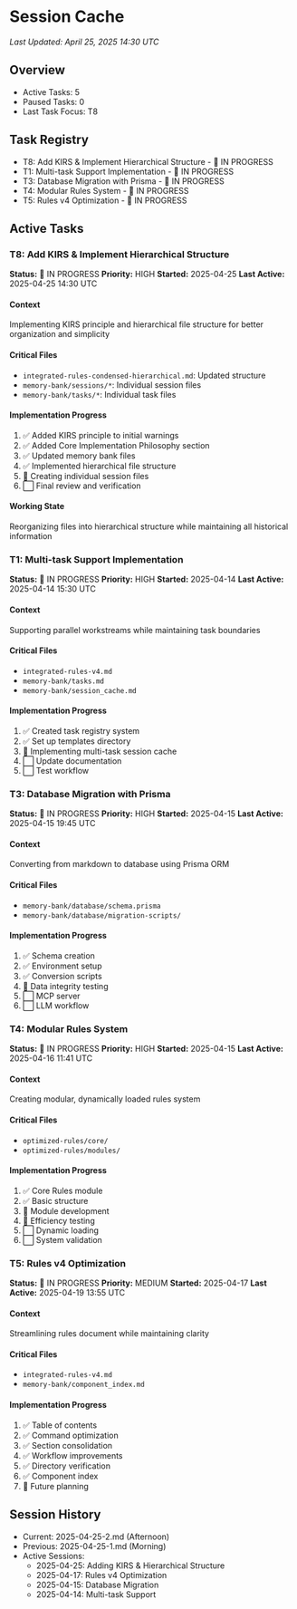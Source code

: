 # Session Cache

*Last Updated: April 25, 2025 14:30 UTC*

## Overview
- Active Tasks: 5
- Paused Tasks: 0
- Last Task Focus: T8

## Task Registry
- T8: Add KIRS & Implement Hierarchical Structure - 🔄 IN PROGRESS
- T1: Multi-task Support Implementation - 🔄 IN PROGRESS
- T3: Database Migration with Prisma - 🔄 IN PROGRESS
- T4: Modular Rules System - 🔄 IN PROGRESS
- T5: Rules v4 Optimization - 🔄 IN PROGRESS

## Active Tasks

### T8: Add KIRS & Implement Hierarchical Structure
**Status:** 🔄 IN PROGRESS
**Priority:** HIGH
**Started:** 2025-04-25
**Last Active:** 2025-04-25 14:30 UTC

#### Context
Implementing KIRS principle and hierarchical file structure for better organization and simplicity

#### Critical Files
- `integrated-rules-condensed-hierarchical.md`: Updated structure
- `memory-bank/sessions/*`: Individual session files
- `memory-bank/tasks/*`: Individual task files

#### Implementation Progress
1. ✅ Added KIRS principle to initial warnings
2. ✅ Added Core Implementation Philosophy section
3. ✅ Updated memory bank files
4. ✅ Implemented hierarchical file structure
5. 🔄 Creating individual session files
6. ⬜ Final review and verification

#### Working State
Reorganizing files into hierarchical structure while maintaining all historical information

### T1: Multi-task Support Implementation
**Status:** 🔄 IN PROGRESS
**Priority:** HIGH
**Started:** 2025-04-14
**Last Active:** 2025-04-14 15:30 UTC

#### Context
Supporting parallel workstreams while maintaining task boundaries

#### Critical Files
- `integrated-rules-v4.md`
- `memory-bank/tasks.md`
- `memory-bank/session_cache.md`

#### Implementation Progress
1. ✅ Created task registry system
2. ✅ Set up templates directory
3. 🔄 Implementing multi-task session cache
4. ⬜ Update documentation
5. ⬜ Test workflow

### T3: Database Migration with Prisma
**Status:** 🔄 IN PROGRESS
**Priority:** HIGH
**Started:** 2025-04-15
**Last Active:** 2025-04-15 19:45 UTC

#### Context
Converting from markdown to database using Prisma ORM

#### Critical Files
- `memory-bank/database/schema.prisma`
- `memory-bank/database/migration-scripts/`

#### Implementation Progress
1. ✅ Schema creation
2. ✅ Environment setup
3. ✅ Conversion scripts
4. 🔄 Data integrity testing
5. ⬜ MCP server
6. ⬜ LLM workflow

### T4: Modular Rules System
**Status:** 🔄 IN PROGRESS
**Priority:** HIGH
**Started:** 2025-04-15
**Last Active:** 2025-04-16 11:41 UTC

#### Context
Creating modular, dynamically loaded rules system

#### Critical Files
- `optimized-rules/core/`
- `optimized-rules/modules/`

#### Implementation Progress
1. ✅ Core Rules module
2. ✅ Basic structure
3. 🔄 Module development
4. 🔄 Efficiency testing
5. ⬜ Dynamic loading
6. ⬜ System validation

### T5: Rules v4 Optimization
**Status:** 🔄 IN PROGRESS
**Priority:** MEDIUM
**Started:** 2025-04-17
**Last Active:** 2025-04-19 13:55 UTC

#### Context
Streamlining rules document while maintaining clarity

#### Critical Files
- `integrated-rules-v4.md`
- `memory-bank/component_index.md`

#### Implementation Progress
1. ✅ Table of contents
2. ✅ Command optimization
3. ✅ Section consolidation
4. ✅ Workflow improvements
5. ✅ Directory verification
6. ✅ Component index
7. 🔄 Future planning

## Session History
- Current: 2025-04-25-2.md (Afternoon)
- Previous: 2025-04-25-1.md (Morning)
- Active Sessions: 
  - 2025-04-25: Adding KIRS & Hierarchical Structure
  - 2025-04-17: Rules v4 Optimization
  - 2025-04-15: Database Migration
  - 2025-04-14: Multi-task Support